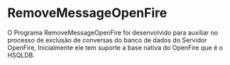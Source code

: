 # RemoveMessageOpenFire
O Programa RemoveMessageOpenFire foi desenvolvido para auxiliar no processo de exclusão de conversas do banco de dados do Servidor OpenFire, Inicialmente ele tem suporte a base nativa do OpenFire que é o HSQLDB.
